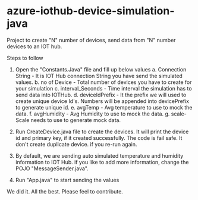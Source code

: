 # azure-iothub-device-simulation-java
Project to create "N" number of devices, send data from "N" number devices to an IOT hub.

Steps to follow

1. Open the "Constants.Java" file and fill up below values
	a. Connection String - It is IOT Hub connection String you have send the simulated values.
	b. no of Device - Total number of devices you have to create for your simulation
	c. interval_Seconds - Time interval the simulation has to send data into IOTHub.
	d. deviceIdPrefix - It the prefix we will used to create unique device Id's. Numbers will be appended into devicePrefix to generate unique id.
	e. avgTemp - Avg temperature to use to mock the data.
	f. avgHumidity - Avg Humidity to use to mock the data.
	g. scale- Scale needs to use to generate mock data.

2. Run CreateDevice.java file to create the devices. It will print the device id and primary key, if it created successfully.
   The code is fail safe. It don't create duplicate device. if you re-run again.
	
3. By default, we are sending auto simulated temperature and humidity information to IOT Hub.
   if you like to add more information, change the POJO "MessageSender.java".

4. Run "App.java" to start sending the values

We did it.
All the best.
Please feel to contribute. 